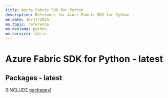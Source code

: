 ```yaml
---
title: Azure Fabric SDK for Python
description: Reference for Azure Fabric SDK for Python
ms.date: 10/17/2025
ms.topic: reference
ms.devlang: python
ms.service: fabric
---
```

# Azure Fabric SDK for Python - latest
## Packages - latest
[!INCLUDE [packages](fabric-index.md)]